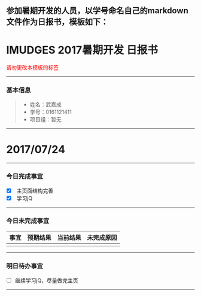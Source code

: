 参加暑期开发的人员，以学号命名自己的markdown文件作为日报书，模板如下：
-------
# IMUDGES 2017暑期开发 日报书
<span style="color:red">请勿更改本模板的标签</span>

-------


### 基本信息
> * 姓名：武嘉成
> * 学号：0161121411
> * 项目组：暂无

-------


# 2017/07/24

-------

### 今日完成事宜
- [x]  主页面结构完善
- [x]  学习jQ

-----
### 今日未完成事宜


| 事宜     |预期结果| 当前结果  | 未完成原因   | 
| --------   | -----:  | -----:  | :----:  |
|    |   |   |   |


------
### 明日待办事宜
- [ ] 继续学习jQ，尽量做完主页
-------
